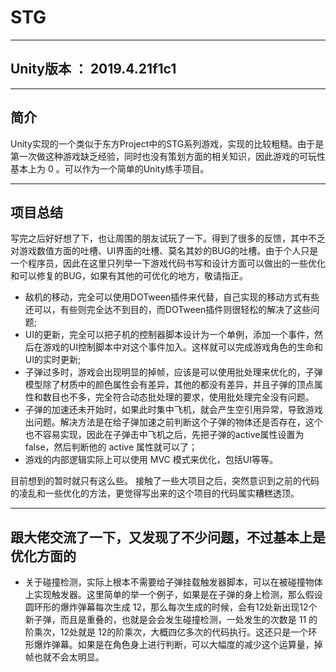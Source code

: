 # STG

---

## Unity版本 ： 2019.4.21f1c1

-----

## 简介

Unity实现的一个类似于东方Project中的STG系列游戏，实现的比较粗糙。由于是第一次做这种游戏缺乏经验，同时也没有策划方面的相关知识，因此游戏的可玩性基本上为 0 。可以作为一个简单的Unity练手项目。

---

## 项目总结

写完之后好好想了下，也让周围的朋友试玩了一下。得到了很多的反馈，其中不乏对游戏数值方面的吐槽、UI界面的吐槽、莫名其妙的BUG的吐槽。由于个人只是一个程序员，因此在这里只列举一下游戏代码书写和设计方面可以做出的一些优化和可以修复的BUG，如果有其他的可优化的地方，敬请指正。

- 敌机的移动，完全可以使用DOTween插件来代替，自己实现的移动方式有些还可以，有些则完全达不到目的，而DOTween插件则很轻松的解决了这些问题;
- UI的更新，完全可以把子机的控制器脚本设计为一个单例，添加一个事件，然后在游戏的UI控制脚本中对这个事件加入。这样就可以完成游戏角色的生命和UI的实时更新;
- 子弹过多时，游戏会出现明显的掉帧，应该是可以使用批处理来优化的，子弹模型除了材质中的颜色属性会有差异，其他的都没有差异，并且子弹的顶点属性和数目也不多，完全符合动态批处理的要求，使用批处理完全没有问题。
- 子弹的加速还未开始时，如果此时集中飞机，就会产生空引用异常，导致游戏出问题。解决方法是在给子弹加速之前判断这个子弹的物体还是否存在，这个也不容易实现，因此在子弹击中飞机之后，先把子弹的active属性设置为 false，然后判断他的 active 属性就可以了；
- 游戏的内部逻辑实际上可以使用 MVC 模式来优化，包括UI等等。

目前想到的暂时就只有这么些。
接触了一些大项目之后，突然意识到之前的代码的凌乱和一些优化的方法，更觉得写出来的这个项目的代码属实糟糕透顶。

---

## 跟大佬交流了一下，又发现了不少问题，不过基本上是优化方面的

- 关于碰撞检测，实际上根本不需要给子弹挂载触发器脚本，可以在被碰撞物体上实现触发器。这里简单的举一个例子，如果是在子弹的身上检测，那么假设圆环形的爆炸弹幕每次生成 12，那么每次生成的时候，会有12处新出现12个新子弹，而且是重叠的，也就是会会发生碰撞检测，一处发生的次数是 11 的阶乘次，12处就是 12的阶乘次，大概四亿多次的代码执行。这还只是一个环形爆炸弹幕。如果是在角色身上进行判断，可以大幅度的减少这个运算量，掉帧也就不会太明显。





